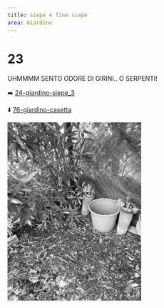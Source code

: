 ```yaml
---
title: siepe 4 fine siepe
area: Giardino
---
```

# 23
UHMMMM SENTO ODORE DI GIRINI.. O SERPENTI!

➡️ [24-giardino-siepe_3](24-giardino-siepe_3.md)

⬇️ [76-giardino-casetta](76-giardino-casetta.md)

![foto_14](_assets/preview/foto_14.jpg)